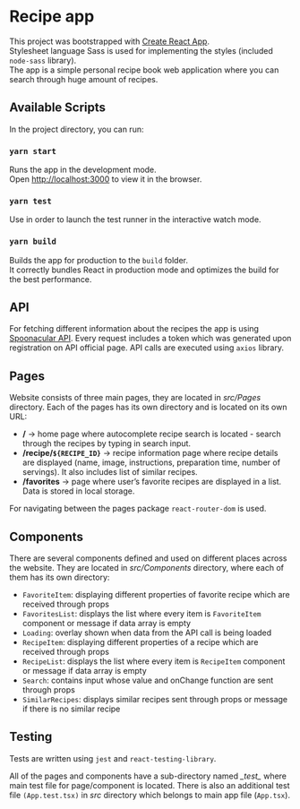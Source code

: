 # Recipe app

This project was bootstrapped with [Create React App](https://github.com/facebook/create-react-app).\
Stylesheet language Sass is used for implementing the styles (included `node-sass` library).\
The app is a simple personal recipe book web application where you can search through huge amount of recipes.

## Available Scripts

In the project directory, you can run:

### `yarn start`

Runs the app in the development mode.\
Open [http://localhost:3000](http://localhost:3000) to view it in the browser.

### `yarn test`

Use in order to launch the test runner in the interactive watch mode.

### `yarn build`

Builds the app for production to the `build` folder.\
It correctly bundles React in production mode and optimizes the build for the best performance.

## API
For fetching different information about the recipes the app is using [Spoonacular API](https://spoonacular.com/food-api). Every request includes a token which was generated upon registration on API official page. API calls are executed using `axios` library.

## Pages
Website consists of three main pages, they are located in *src/Pages* directory. Each of the pages has its own directory and is located on its own URL:

- **/** → home page where autocomplete recipe search is located - search through the recipes by typing in search input.
- **/recipe/`${RECIPE_ID}`** → recipe information page where recipe details are displayed (name, image, instructions, preparation time, number of servings). It also includes list of similar recipes.
- **/favorites** → page where user’s favorite recipes are displayed in a list. Data is stored in local storage.

For navigating between the pages package `react-router-dom` is used.

## Components
There are several components defined and used on different places across the website. They are located in *src/Components* directory, where each of them has its own directory:
- `FavoriteItem`: displaying different properties of favorite recipe which are received through props
- `FavoritesList`: displays the list where every item is `FavoriteItem` component or message if data array is empty
- `Loading`: overlay shown when data from the API call is being loaded
- `RecipeItem`: displaying different properties of a recipe which are received through props
- `RecipeList`: displays the list where every item is `RecipeItem` component or message if data array is empty
- `Search`: contains input whose value and onChange function are sent through props
- `SimilarRecipes`: displays similar recipes sent through props or message if there is no similar recipe

## Testing

Tests are written using `jest` and `react-testing-library`.

All of the pages and components have a sub-directory named *\__test\__* where main test file for page/component is located. There is also an additional test file `(App.test.tsx)` in *src* directory which belongs to main app file (`App.tsx`).